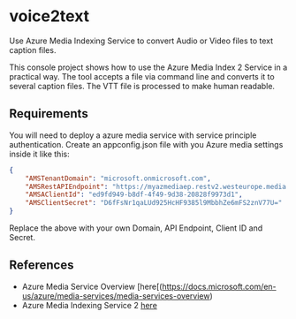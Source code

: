 # voice2text
Use Azure Media Indexing Service to convert Audio or Video files to text caption files.

This console project shows how to use the Azure Media Index 2 Service in a practical way.
The tool accepts a file via command line and converts it to several caption files.
The VTT file is processed to make human readable.

## Requirements
You will need to deploy a azure media service with service principle authentication.
Create an appconfig.json file with you Azure media settings inside it like this:
```json
{
    "AMSTenantDomain": "microsoft.onmicrosoft.com",
    "AMSRestAPIEndpoint": "https://myazmediaep.restv2.westeurope.media.azure.net/api/",
    "AMSAClientId": "ed9fd949-b8df-4f49-9d38-20828f9973d1",
    "AMSClientSecret": "D6fFsNr1qaLUd925HcHF9385l9MbbhZe6mFS2znV77U="
}
```
Replace the above with your own Domain, API Endpoint, Client ID and Secret.

## References
 - Azure Media Service Overview [here[(https://docs.microsoft.com/en-us/azure/media-services/media-services-overview)
  - Azure Media Indexing Service 2 [here](https://docs.microsoft.com/en-us/azure/media-services/media-services-process-content-with-indexer2)

